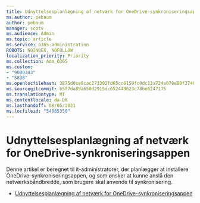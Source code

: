 ```yaml
---
title: Udnyttelsesplanlægning af netværk for OneDrive-synkroniseringsappen
ms.author: pebaum
author: pebaum
manager: scotv
ms.audience: Admin
ms.topic: article
ms.service: o365-administration
ROBOTS: NOINDEX, NOFOLLOW
localization_priority: Priority
ms.collection: Adm_O365
ms.custom:
- "9000343"
- "5838"
ms.openlocfilehash: 3875d0ce8cac273302fd65cc6150fc0dc13a724e078e80f37407fe29b93fe265
ms.sourcegitcommit: b5f7da89a650d2915dc652449623c78be6247175
ms.translationtype: MT
ms.contentlocale: da-DK
ms.lasthandoff: 08/05/2021
ms.locfileid: "54065350"
---
```

# <a name="network-utilization-planning-for-the-onedrive-sync-app"></a>Udnyttelsesplanlægning af netværk for OneDrive-synkroniseringsappen

Denne artikel er beregnet til it-administratorer, der planlægger at installere OneDrive-synkroniseringsappen, og som ønsker at kunne anslå den netværksbåndbredde, som brugere skal anvende til synkronisering.  

- [Udnyttelsesplanlægning af netværk for OneDrive-synkroniseringsappen](https://docs.microsoft.com/onedrive/network-utilization-planning)